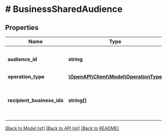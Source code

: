 # # BusinessSharedAudience

## Properties

Name | Type | Description | Notes
------------ | ------------- | ------------- | -------------
**audience_id** | **string** | Unique identifier of an audience |
**operation_type** | [**\OpenAPI\Client\Model\OperationType**](OperationType.md) |  |
**recipient_business_ids** | **string[]** | List of business IDs to share with or revoke from. |

[[Back to Model list]](../../README.md#models) [[Back to API list]](../../README.md#endpoints) [[Back to README]](../../README.md)
